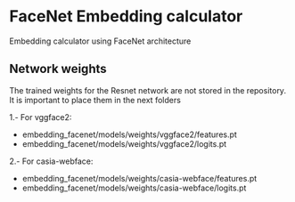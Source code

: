 # FaceNet Embedding calculator

Embedding calculator using FaceNet architecture

## Network weights

The trained weights for the Resnet network are not stored in the repository.
It is important to place them in the next folders

1.- For vggface2:
* embedding_facenet/models/weights/vggface2/features.pt
* embedding_facenet/models/weights/vggface2/logits.pt

2.- For casia-webface:
* embedding_facenet/models/weights/casia-webface/features.pt
* embedding_facenet/models/weights/casia-webface/logits.pt
